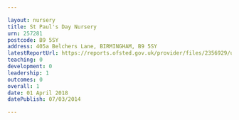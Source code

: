 ```yaml
---

layout: nursery
title: St Paul's Day Nursery
urn: 257281
postcode: B9 5SY
address: 405a Belchers Lane, BIRMINGHAM, B9 5SY
latestReportUrl: https://reports.ofsted.gov.uk/provider/files/2356929/urn/257281.pdf
teaching: 0
development: 0
leadership: 1
outcomes: 0
overall: 1
date: 01 April 2018 
datePublish: 07/03/2014

---
```


